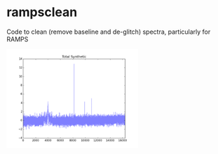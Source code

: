 # rampsclean
Code to clean (remove baseline and de-glitch) spectra, particularly for RAMPS 

<img src="example_graphics/total_synthetic.png" alt="Synthetic" style="width: 300px;"/>